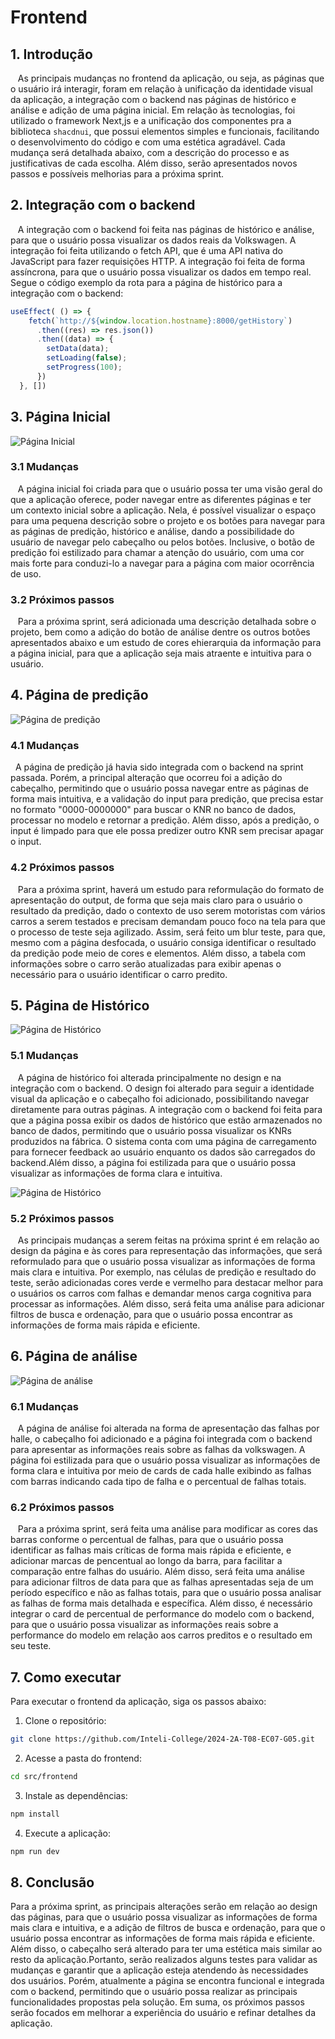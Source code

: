 # Frontend

## 1. Introdução
&nbsp;&nbsp; As principais mudanças no frontend da aplicação, ou seja, as páginas que o usuário irá interagir, foram em relação à unificação da identidade visual da aplicação, a integração com o backend nas páginas de histórico e análise e adição de uma página inicial. Em relação às tecnologias, foi utilizado o framework Next,js e a unificação dos componentes pra a biblioteca `shacdnui`, que possui elementos simples e funcionais, facilitando o desenvolvimento do código e com uma estética agradável. Cada mudança será detalhada abaixo, com a descrição do processo e as justificativas de cada escolha. Além disso, serão apresentados novos passos e possíveis melhorias para a próxima sprint.

## 2. Integração com o backend

&nbsp;&nbsp; A integração com o backend foi feita nas páginas de histórico e análise, para que o usuário possa visualizar os dados reais da Volkswagen. A integração foi feita utilizando o fetch API, que é uma API nativa do JavaScript para fazer requisições HTTP. A integração foi feita de forma assíncrona, para que o usuário possa visualizar os dados em tempo real. Segue o código exemplo da rota para a página de histórico para a integração com o backend:

```javascript
useEffect( () => {
    fetch(`http://${window.location.hostname}:8000/getHistory`)
      .then((res) => res.json())
      .then((data) => {
        setData(data);
        setLoading(false);
        setProgress(100);
      })
  }, [])
```

## 3. Página Inicial

![Página Inicial](../../../../static/img/sprint-3/tela-home.png)

### 3.1 Mudanças

&nbsp;&nbsp; A página inicial foi criada para que o usuário possa ter uma visão geral do que a aplicação oferece, poder navegar entre as diferentes páginas e ter um contexto inicial sobre a aplicação. Nela, é possível visualizar o espaço para uma pequena descrição sobre o projeto e os botões para navegar para as páginas de predição, histórico e análise, dando a possibilidade do usuário de navegar pelo cabeçalho ou pelos botões. Inclusive, o botão de predição foi estilizado para chamar a atenção do usuário, com uma cor mais forte para conduzi-lo a navegar para a página com maior ocorrência de uso.

### 3.2 Próximos passos 

&nbsp;&nbsp; Para a próxima sprint, será adicionada uma descrição detalhada sobre o projeto, bem como a adição do botão de análise dentre os outros botões apresentados abaixo e um estudo de cores ehierarquia da informação para a página inicial, para que a aplicação seja mais atraente e intuitiva para o usuário.


## 4. Página de predição

![Página de predição](../../../../static/img/sprint-3/tela-predicao.png)

### 4.1 Mudanças

&nbsp;&nbsp;A página de predição já havia sido integrada com o backend na sprint passada. Porém, a principal alteração que ocorreu foi a adição do cabeçalho, permitindo que o usuário possa navegar entre as páginas de forma mais intuitiva, e a validação do input para predição, que precisa estar no formato "0000-0000000" para buscar o KNR no banco de dados, processar no modelo e retornar a predição. Além disso, após a predição, o input é limpado para que ele possa predizer outro KNR sem precisar apagar o input.

### 4.2 Próximos passos

&nbsp;&nbsp; Para a próxima sprint, haverá um estudo para reformulação do formato de apresentação do output, de forma que seja mais claro para o usuário o resultado da predição, dado o contexto de uso serem motoristas com vários carros a serem testados e precisam demandam pouco foco na tela para que o processo de teste seja agilizado. Assim, será feito um blur teste, para que, mesmo com a página desfocada, o usuário consiga identificar o resultado da predição pode meio de cores e elementos. Além disso, a tabela com informações sobre o carro serão atualizadas para exibir apenas o necessário para o usuário identificar o carro predito.


## 5. Página de Histórico

![Página de Histórico](../../../../static/img/sprint-3/tela-historico.png)

### 5.1 Mudanças

&nbsp;&nbsp; A página de histórico foi alterada principalmente no design e na integração com o backend. O design foi alterado para seguir a identidade visual da aplicação e o cabeçalho foi adicionado, possibilitando navegar diretamente para outras páginas. A integração com o backend foi feita para que a página possa exibir os dados de histórico que estão armazenados no banco de dados, permitindo que o usuário possa visualizar os KNRs produzidos na fábrica. O sistema conta com uma página de carregamento para fornecer feedback ao usuário enquanto os dados são carregados do backend.Além disso, a página foi estilizada para que o usuário possa visualizar as informações de forma clara e intuitiva.

![Página de Histórico](../../../../static/img/sprint-3/tela-carregando.png)

### 5.2 Próximos passos

&nbsp;&nbsp; As principais mudanças a serem feitas na próxima sprint é em relação ao design da página e às cores para representação das informações, que será reformulado para que o usuário possa visualizar as informações de forma mais clara e intuitiva. Por exemplo, nas células de predição e resultado do teste, serão adicionadas cores verde e vermelho para destacar melhor para o usuários os carros com falhas e demandar menos carga cognitiva para processar as informações. Além disso, será feita uma análise para adicionar filtros de busca e ordenação, para que o usuário possa encontrar as informações de forma mais rápida e eficiente. 


## 6. Página de análise

![Página de análise](../../../../static/img/sprint-3/tela-analise.png)

### 6.1 Mudanças

&nbsp;&nbsp; A página de análise foi alterada na forma de apresentação das falhas por halle, o cabeçalho foi adicionado e a página foi integrada com o backend para apresentar as informações reais sobre as falhas da volkswagen. A página foi estilizada para que o usuário possa visualizar as informações de forma clara e intuitiva por meio de cards de cada halle exibindo as falhas com barras indicando cada tipo de falha e o percentual de falhas totais.

### 6.2 Próximos passos

&nbsp;&nbsp; Para a próxima sprint, será feita uma análise para modificar as cores das barras conforme o percentual de falhas, para que o usuário possa identificar as falhas mais críticas de forma mais rápida e eficiente, e adicionar marcas de pencentual ao longo da barra, para facilitar a comparação entre falhas do usuário. Além disso, será feita uma análise para adicionar filtros de data para que as falhas apresentadas seja de um período específico e não as falhas totais, para que o usuário possa analisar as falhas de forma mais detalhada e específica. Além disso, é necessário integrar o card de percentual de performance do modelo com o backend, para que o usuário possa visualizar as informações reais sobre a performance do modelo em relação aos carros preditos e o resultado em seu teste.


## 7. Como executar

Para executar o frontend da aplicação, siga os passos abaixo:

1. Clone o repositório:

```bash  
git clone https://github.com/Inteli-College/2024-2A-T08-EC07-G05.git
```

2. Acesse a pasta do frontend:

```bash
cd src/frontend
```

3. Instale as dependências:

```bash
npm install
```

4. Execute a aplicação:

```bash
npm run dev
```

## 8. Conclusão

Para a próxima sprint, as principais alterações serão em relação ao design das páginas, para que o usuário possa visualizar as informações de forma mais clara e intuitiva, e a adição de filtros de busca e ordenação, para que o usuário possa encontrar as informações de forma mais rápida e eficiente. Além disso, o cabeçalho será alterado para ter uma estética mais similar ao resto da aplicação.Portanto, serão realizados alguns testes para validar as mudanças e garantir que a aplicação esteja atendendo às necessidades dos usuários. Porém, atualmente a página se encontra funcional e integrada com o backend, permitindo que o usuário possa realizar as principais funcionalidades propostas pela solução. Em suma, os próximos passos serão focados em melhorar a experiência do usuário e refinar detalhes da aplicação.
